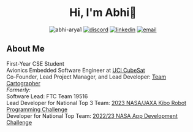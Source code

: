 <h1 align="center">Hi, I'm Abhi👋</h1>
<p align="center"><img src="https://komarev.com/ghpvc/?username=abhi-arya1&label=Profile%20views&color=0cab29&style=flat" alt="abhi-arya1" /> 
<a href=""><img src="https://img.shields.io/badge/discord-@abh1a-7289da" alt="discord"></a>
<a href="https://www.linkedin.com/in/abhiaarya/"><img src="https://img.shields.io/badge/LinkedIn-blue" alt="linkedin"></a>
<a href="mailto:abhigyaa@uci.edu"><img src="https://img.shields.io/badge/email-abhigyaa (AT) uci.edu-aa18c4" alt="email"></a>
</p>

<h2>About Me</h2>
First-Year CSE Student<br>
Avionics Embedded Software Engineer at <a href="https://projects.eng.uci.edu/projects/2022-2023/uci-cubesat">UCI CubeSat</a><br>
Co-Founder, Lead Project Manager, and Lead Developer: <a href="https://github.com/Team-Cartographer">Team Cartographer</a><br>
<!--
<i>Currently Working On:</i> Quantitative and Sentiment Analysis, Web Development with MongoDB, Firebase, and NodeJS<br>
Currently Working On: <a href="https://github.com/Turfader/Team-Cartographer-Space-Apps-Challenge-2023">2023 NASA Space Apps Challenge</a><br><br>
<i>Currently Learning:</i> Evolutionary Algorithms, OpenCV, OpenAI, Databases, and Full-Stack development.<br><br>-->
<i>Formerly:</i><br>
Software Lead: FTC Team 19516 <br>
Lead Developer for National Top 3 Team: <a href="https://github.com/abhi-arya1/Kibo-RPC">2023 NASA/JAXA Kibo Robot Programming Challenge</a><br>
Developer for National Top Team: <a href="https://github.com/abhi-arya1/cartographerADC23">2022/23 NASA App Development Challenge</a>

<!-- 
<h2></h2><h2>Github Stats</h2>
[![GitHub Streak](http://github-readme-streak-stats.herokuapp.com?user=abhi-arya1&theme=dark&background=000000)](https://git.io/streak-stats)<br>
[![Top Langs](https://github-readme-stats.vercel.app/api/top-langs/?username=abhi-arya1&layout=compact&theme=vision-friendly-dark)](https://github.com/anuraghazra/github-readme-stats)
<h2 align="left">Languages and Tools:</h2>
<p align="left"> <a href="https://www.arduino.cc/" target="_blank" rel="noreferrer"> <img src="https://cdn.worldvectorlogo.com/logos/arduino-1.svg" alt="arduino" width="40" height="40"/> </a> <a href="https://www.blender.org/" target="_blank" rel="noreferrer"> <img src="https://download.blender.org/branding/community/blender_community_badge_white.svg" alt="blender" width="40" height="40"/> </a> <a href="https://www.cprogramming.com/" target="_blank" rel="noreferrer"> <img src="https://raw.githubusercontent.com/devicons/devicon/master/icons/c/c-original.svg" alt="c" width="40" height="40"/> </a> <a href="https://www.w3schools.com/cs/" target="_blank" rel="noreferrer"> <img src="https://raw.githubusercontent.com/devicons/devicon/master/icons/csharp/csharp-original.svg" alt="csharp" width="40" height="40"/> </a> <a href="https://git-scm.com/" target="_blank" rel="noreferrer"> <img src="https://www.vectorlogo.zone/logos/git-scm/git-scm-icon.svg" alt="git" width="40" height="40"/> </a> <a href="https://golang.org" target="_blank" rel="noreferrer"> <img src="https://raw.githubusercontent.com/devicons/devicon/master/icons/go/go-original.svg" alt="go" width="40" height="40"/> </a> <a href="https://www.java.com" target="_blank" rel="noreferrer"> <img src="https://raw.githubusercontent.com/devicons/devicon/master/icons/java/java-original.svg" alt="java" width="40" height="40"/> </a> <a href="https://developer.mozilla.org/en-US/docs/Web/JavaScript" target="_blank" rel="noreferrer"> <img src="https://raw.githubusercontent.com/devicons/devicon/master/icons/javascript/javascript-original.svg" alt="javascript" width="40" height="40"/> </a> <a href="https://www.linux.org/" target="_blank" rel="noreferrer"> <img src="https://raw.githubusercontent.com/devicons/devicon/master/icons/linux/linux-original.svg" alt="linux" width="40" height="40"/> </a> <a href="https://www.mathworks.com/" target="_blank" rel="noreferrer"> <img src="https://upload.wikimedia.org/wikipedia/commons/2/21/Matlab_Logo.png" alt="matlab" width="40" height="40"/> </a> <a href="https://nodejs.org" target="_blank" rel="noreferrer"> <img src="https://raw.githubusercontent.com/devicons/devicon/master/icons/nodejs/nodejs-original-wordmark.svg" alt="nodejs" width="40" height="40"/> </a> <a href="https://opencv.org/" target="_blank" rel="noreferrer"> <img src="https://www.vectorlogo.zone/logos/opencv/opencv-icon.svg" alt="opencv" width="40" height="40"/> </a> <a href="https://www.photoshop.com/en" target="_blank" rel="noreferrer"> <img src="https://raw.githubusercontent.com/devicons/devicon/master/icons/photoshop/photoshop-line.svg" alt="photoshop" width="40" height="40"/> </a> <a href="https://www.python.org" target="_blank" rel="noreferrer"> <img src="https://raw.githubusercontent.com/devicons/devicon/master/icons/python/python-original.svg" alt="python" width="40" height="40"/> </a> <a href="https://seaborn.pydata.org/" target="_blank" rel="noreferrer"> <img src="https://seaborn.pydata.org/_images/logo-mark-lightbg.svg" alt="seaborn" width="40" height="40"/> </a> <a href="https://unity.com/" target="_blank" rel="noreferrer"> <img src="https://www.vectorlogo.zone/logos/unity3d/unity3d-icon.svg" alt="unity" width="40" height="40"/> </a> </p>
--> 
